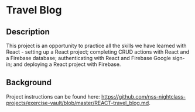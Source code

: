 # Travel Blog

## Description
This project is an opportunity to practice all the skills we have learned with React - setting up a React project; completing CRUD actions with React and a Firebase database; authenticating with React and Firebase Google sign-in; and deploying a React project with Firebase. 

## Background
Project instructions can be found here: https://github.com/nss-nightclass-projects/exercise-vault/blob/master/REACT-travel_blog.md.
